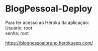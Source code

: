 # BlogPessoal-Deploy
Para ter acesso ao Heroku da aplicação:<br>
Usuário: root<br>
senha: root

https://blogpessoalbruno.herokuapp.com/
